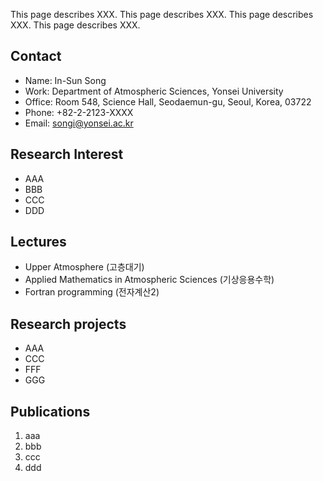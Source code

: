 This page describes XXX.
This page describes XXX.
This page describes XXX.
This page describes XXX.

## Contact

* Name: In-Sun Song
* Work: Department of Atmospheric Sciences, Yonsei University
* Office: Room 548, Science Hall, Seodaemun-gu, Seoul, Korea, 03722
* Phone: +82-2-2123-XXXX
* Email: songi@yonsei.ac.kr

## Research Interest

* AAA
* BBB
* CCC
* DDD

## Lectures

* Upper Atmosphere (고층대기)
* Applied Mathematics in Atmospheric Sciences (기상응용수학)
* Fortran programming (전자계산2)

## Research projects

* AAA
* CCC
* FFF
* GGG

## Publications

1. aaa
2. bbb
3. ccc
4. ddd
